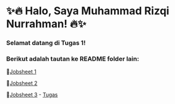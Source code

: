 # ✨🔥 Halo, Saya Muhammad Rizqi Nurrahman! 🔥✨

### Selamat datang di Tugas 1! 
### Berikut adalah tautan ke README folder lain:

🔗[Jobsheet 1](./Jobsheet1/README.md)

🔗[Jobsheet 2](./Jobsheet2/README.md)

🔗[Jobsheet 3](./Jobsheet3/README.md)
    -  [Tugas](./Jobsheet3/tugas/README.md)


